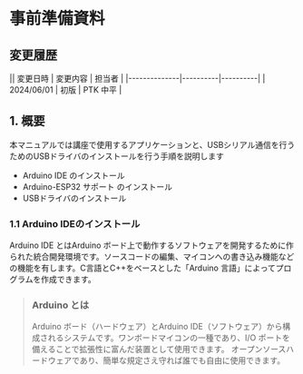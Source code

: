 # 事前準備資料

## 変更履歴

|| 変更日時     | 変更内容 | 担当者   |
|--------------|----------|----------|
| 2024/06/01   | 初版     | PTK 中平 |

## 1. 概要

本マニュアルでは講座で使用するアプリケーションと、USBシリアル通信を行うためのUSBドライバのインストールを行う手順を説明します

- Arduino IDE のインストール
- Arduino-ESP32 サポート のインストール
- USBドライバのインストール

### 1.1 Arduino IDEのインストール

Arduino IDE とはArduino ボード上で動作するソフトウェアを開発するために作られた統合開発環境です。ソースコードの編集、マイコンへの書き込み機能などの機能を有します。C言語とC++をベースとした「Arduino 言語」によってプログラムを作成できます。

> ### Arduino とは
> Arduino ボード（ハードウェア）とArduino IDE（ソフトウェア）から構成されるシステムです。ワンボードマイコンの一種であり、I/O ポートを備えることで拡張性に富んだ装置として使用できます。
> オープンソースハードウェアであり、簡単な規定さえ守れば誰でも自由に使用できます。